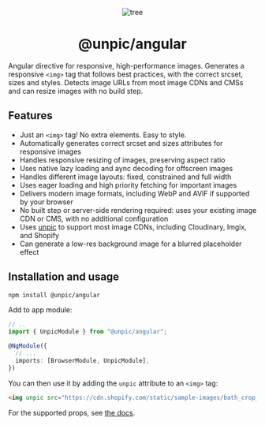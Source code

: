 <div align="center">

![tree](https://unpic.pics/.netlify/images?url=tree.png&h=48)

# @unpic/angular

</div>

Angular directive for responsive, high-performance images. Generates a responsive `<img>` tag that follows best practices, with the correct srcset, sizes and styles. Detects image URLs from most image CDNs and CMSs and can resize images with no build step.

## Features

- Just an `<img>` tag! No extra elements. Easy to style.
- Automatically generates correct srcset and sizes attributes for responsive images
- Handles responsive resizing of images, preserving aspect ratio
- Uses native lazy loading and aync decoding for offscreen images
- Handles different image layouts: fixed, constrained and full width
- Uses eager loading and high priority fetching for important images
- Delivers modern image formats, including WebP and AVIF if supported by your browser
- No built step or server-side rendering required: uses your existing image CDN or CMS, with no additional configuration
- Uses [unpic](https://github.com/ascorbic/unpic) to support most image CDNs, including Cloudinary, Imgix, and Shopify
- Can generate a low-res background image for a blurred placeholder effect

## Installation and usage

```bash
npm install @unpic/angular
```

Add to app module:

```typescript
// ..
import { UnpicModule } from "@unpic/angular";

@NgModule({
  // ...
  imports: [BrowserModule, UnpicModule],
})
```

You can then use it by adding the `unpic` attribute to an `<img>` tag:

```html
<img unpic src="https://cdn.shopify.com/static/sample-images/bath_crop_center.jpeg" layout="constrained" width="800" height="600" alt="A lovely bath" />
```

For the supported props, see [the docs](https://unpic.pics/img/angular).
